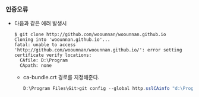 ### 인증오류

- 다음과 같은 에러 발생시

  ```shell
  $ git clone http://github.com/woounnan/woounnan.github.io
  Cloning into 'woounnan.github.io'...
  fatal: unable to access 'http://github.com/woounnan/woounnan.github.io/': error setting certificate verify locations:
    CAfile: D:\Program
    CApath: none
  
  ```

  - ca-bundle.crt 경로를 지정해준다.

    ```powershell
    D:\Program Files\Git>git config --global http.sslCAinfo "d:\Program Files\Git\usr\ssl\certs\ca-bundle.crt"
    ```

    


